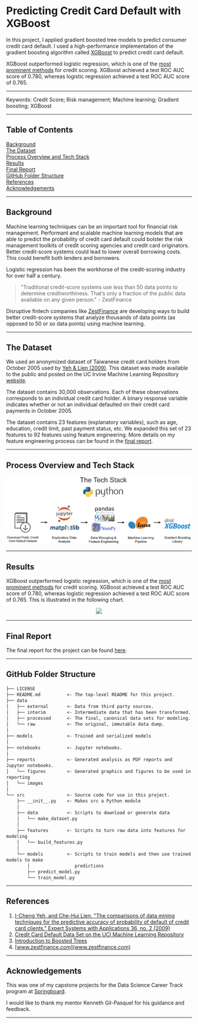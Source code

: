 Predicting Credit Card Default with XGBoost
==============================


In this project, I applied gradient boosted tree models to predict consumer credit card default.  I used a high-performance implementation of the gradient boosting algorithm called [XGBoost](http://xgboost.readthedocs.io/en/latest/model.html) to predict credit card default.  

XGBoost outperformed logistic regression, which is one of the [most prominent methods](https://www2.deloitte.com/content/dam/Deloitte/global/Documents/Financial-Services/gx-be-aers-fsi-credit-scoring.pdf) for credit scoring.  XGBoost achieved a test ROC AUC score of 0.780, whereas logistic regression achieved a test ROC AUC score of 0.765.

------------

Keywords:  Credit Score; Risk management; Machine learning; Gradient boosting; XGBoost

------------


## Table of Contents

[Background](#background)  
[The Dataset](#the-dataset)  
[Process Overview and Tech Stack](#process-overview-and-tech-stack)   
[Results](#results)   
[Final Report](#final-report)   
[GitHub Folder Structure](#github-folder-structure)  
[References](#references)  
[Acknowledgements](#acknowledgements)

------------

## Background

Machine learning techniques can be an important tool for financial risk management.  Performant and scalable machine learning models that are able to predict the probability of credit card default could bolster the risk management toolkits of credit scoring agencies and credit card originators.  Better credit-score systems could lead to lower overall borrowing costs.  This could benefit both lenders and borrowers.

Logistic regression has been the workhorse of the credit-scoring industry for over half a century.  

>  "Traditional credit-score systems use less than 50 data points to determine creditworthiness. That’s only a fraction of the public data available on any given person." - ZestFinance

Disruptive fintech companies like [ZestFinance](https://www.zestfinance.com/our-story) are developing ways to build better credit-score systems that analyze thousands of data points (as opposed to 50 or so data points) using machine learning.  


------------

## The Dataset

We used an anonymized dataset of Taiwanese credit card holders from October 2005 used by [Yeh & Lien (2009)](https://pdfs.semanticscholar.org/1cac/ac4f0ea9fdff3cd88c151c94115a9fddcf33.pdf).  This dataset was made available to the public and posted on the UC Irvine Machine Learning Repository [website](https://archive.ics.uci.edu/ml/datasets/default%20of%20credit%20card%20clients).  

The dataset contains 30,000 observations.  Each of these observations corresponds to an individual credit card holder.  A binary response variable indicates whether or not an individual defaulted on their credit card payments in October 2005.

The dataset contains 23 features (explanatory variables), such as age, education, credit limit, past payment status, etc.  We expanded this set of 23 features to 92 features using feature engineering.  More details on my feature engineering process can be found in the [final report](#final-report).

------------

## Process Overview and Tech Stack

![tech-stack](reports/images/tech-stack.png)

------------

## Results

XGBoost outperformed logistic regression, which is one of the [most prominent methods](https://www2.deloitte.com/content/dam/Deloitte/global/Documents/Financial-Services/gx-be-aers-fsi-credit-scoring.pdf) for credit scoring.  XGBoost achieved a test ROC AUC score of 0.780, whereas logistic regression achieved a test ROC AUC score of 0.765.  This is illustrated in the following chart.


<!---  
![roc_curve](reports/figures/roc_curve.png)

<img src="https://raw.githubusercontent.com/zkneupper/Default-Prediction-Capstone/master/reports/figures/roc_curve.png" width="500">
--->

<center><img src="https://raw.githubusercontent.com/zkneupper/Default-Prediction-Capstone/master/reports/figures/roc_curve.png" width="500"></center>


------------

## Final Report

The final report for the project can be found [here](https://github.com/zkneupper/Default-Prediction-Capstone/blob/master/reports/Final-Report_Predicting-Credit-Card-Default-with-XGBoost.pdf).

------------

## GitHub Folder Structure

    ├── LICENSE
    ├── README.md          <- The top-level README for this project.
    ├── data
    │   ├── external       <- Data from third party sources.
    │   ├── interim        <- Intermediate data that has been transformed.    
    │   ├── processed      <- The final, canonical data sets for modeling.
    │   └── raw            <- The original, immutable data dump.
    │
    ├── models             <- Trained and serialized models
    │
    ├── notebooks          <- Jupyter notebooks.
    │
    ├── reports            <- Generated analysis as PDF reports and Jupyter notebooks.
    │   └── figures        <- Generated graphics and figures to be used in reporting
    │   └── images    
    │
    └── src                <- Source code for use in this project.
        ├── __init__.py    <- Makes src a Python module
        │
        ├── data           <- Scripts to download or generate data
        │   └── make_dataset.py
        │
        ├── features       <- Scripts to turn raw data into features for modeling
        │   └── build_features.py
        │
        └── models         <- Scripts to train models and then use trained models to make
            │                 predictions
            ├── predict_model.py
            └── train_model.py


------------

## References

1. [I-Cheng Yeh, and Che-Hui Lien. "The comparisons of data mining techniques for the predictive accuracy of probability of default of credit card clients." Expert Systems with Applications 36, no. 2 (2009)](https://pdfs.semanticscholar.org/1cac/ac4f0ea9fdff3cd88c151c94115a9fddcf33.pdf)
2. [Credit Card Default Data Set on the UCI Machine Learning Repository](https://archive.ics.uci.edu/ml/datasets/default%20of%20credit%20card%20clients)
3. [Introduction to Boosted Trees](http://xgboost.readthedocs.io/en/latest/model.html)
4. [www.zestfinance.com](www.zestfinance.com)


------------

## Acknowledgements


This was one of my capstone projects for the Data Science Career Track program at [Springboard](https://www.springboard.com/workshops/data-science-career-track).  

I would like to thank my mentor Kenneth Gil-Pasquel for his guidance and feedback.  

------------
